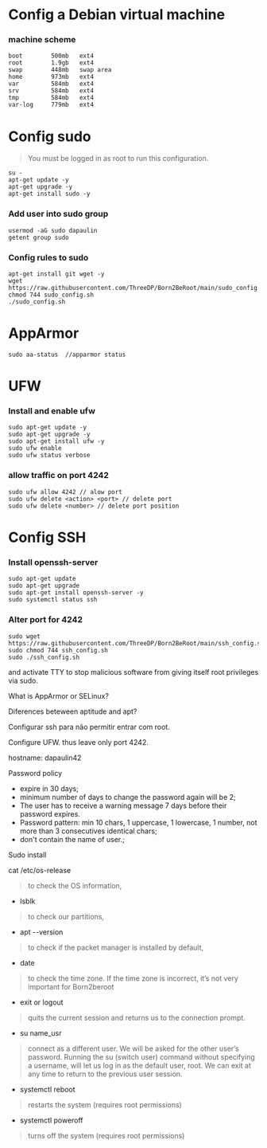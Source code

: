 # Config a Debian virtual machine

### machine scheme 

    boot        500mb   ext4
    root        1.9gb   ext4
    swap        448mb   swap area
    home        973mb   ext4
    var         584mb   ext4
    srv         584mb   ext4
    tmp         584mb   ext4
    var-log     779mb   ext4

# Config sudo
> You must be logged in as root to run this configuration.

    su -
    apt-get update -y
    apt-get upgrade -y
    apt-get install sudo -y

### Add user into sudo group

    usermod -aG sudo dapaulin
    getent group sudo

### Config rules to sudo

    apt-get install git wget -y
    wget https://raw.githubusercontent.com/ThreeDP/Born2BeRoot/main/sudo_config.sh
    chmod 744 sudo_config.sh
    ./sudo_config.sh

# AppArmor
>

    sudo aa-status  //apparmor status

# UFW
>

### Install and enable ufw

    sudo apt-get update -y 
    sudo apt-get upgrade -y
    sudo apt-get install ufw -y
    sudo ufw enable
    sudo ufw status verbose

### allow traffic on port 4242

    sudo ufw allow 4242 // alow port
    sudo ufw delete <action> <port> // delete port
    sudo ufw delete <number> // delete port position

# Config SSH

### Install openssh-server

    sudo apt-get update
    sudo apt-get upgrade
    sudo apt-get install openssh-server -y
    sudo systemctl status ssh

### Alter port for 4242

    sudo wget https://raw.githubusercontent.com/ThreeDP/Born2BeRoot/main/ssh_config.sh
    sudo chmod 744 ssh_config.sh
    sudo ./ssh_config.sh
    




and activate TTY to stop malicious software from giving itself root privileges
via sudo.

What is AppArmor or SELinux?

Diferences beteween aptitude and apt?

Configurar ssh para não permitir entrar com root.

Configure UFW. thus leave only port 4242.

hostname: dapaulin42

Password policy
- expire in 30 days;
- minimum number of days to change the password again will be 2;
- The user has to receive a warning message 7 days before their password expires.
- Password pattern: min 10 chars, 1 uppercase, 1 lowercase, 1 number, not more than 3 consecutives identical chars;
- don't contain the name of user.;


Sudo install

 cat /etc/os-release
> to check the OS information,

- lsblk
> to check our partitions,

- apt --version
> to check if the packet manager is installed by default,

- date
> to check the time zone. If the time zone is incorrect, it’s not very important for Born2beroot

- exit or logout
> quits the current session and returns us to the connection prompt.

- su name_usr
> connect as a different user. We will be asked for the other user’s password. Running the su (switch user) command without specifying a username, will let us log in as the default user, root. We can exit at any time to return to the previous user session.
- systemctl reboot
> restarts the system (requires root permissions)
- systemctl poweroff
> turns off the system (requires root permissions)